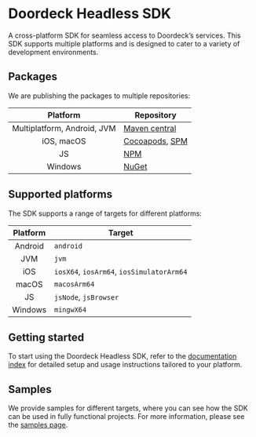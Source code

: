# Doordeck Headless SDK
A cross-platform SDK for seamless access to Doordeck’s services. This SDK supports multiple platforms and is designed to cater to a variety of development environments.

## Packages
We are publishing the packages to multiple repositories:

|          Platform           | Repository                                                                                                           |
|:---------------------------:|----------------------------------------------------------------------------------------------------------------------|
| Multiplatform, Android, JVM | [Maven central](https://central.sonatype.com/namespace/com.doordeck.headless.sdk)                                    |
|         iOS, macOS          | [Cocoapods](https://cocoapods.org/pods/DoordeckSDK), [SPM](https://github.com/doordeck/doordeck-headless-sdk-spm)    |
|             JS              | [NPM](https://www.npmjs.com/package/@doordeck/doordeck-headless-sdk)                                                 |
|           Windows           | [NuGet](https://www.nuget.org/packages/doordeck_headless_sdk)                                                        |

## Supported platforms
The SDK supports a range of targets for different platforms:

| Platform | Target                                    |
|:--------:|-------------------------------------------|
| Android  | `android`                                 |
|   JVM    | `jvm`                                     |
|   iOS    | `iosX64`, `iosArm64`, `iosSimulatorArm64` |
|  macOS   | `macosArm64`                              |
|    JS    | `jsNode`, `jsBrowser`                     |
| Windows  | `mingwX64`                                |

## Getting started
To start using the Doordeck Headless SDK, refer to the [documentation index](https://github.com/doordeck/doordeck-headless-sdk/blob/main/docs/01_INDEX.md#index) for detailed setup and usage instructions tailored to your platform.

## Samples
We provide samples for different targets, where you can see how the SDK can be used in fully functional projects. For more information, please see the [samples page](https://github.com/doordeck/doordeck-headless-sdk/blob/main/docs/15_SAMPLES.md).